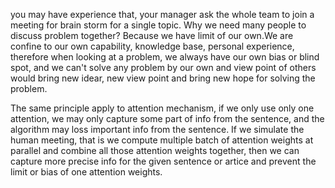 you may have experience that, your manager ask the whole team to join a meeting for brain storm for a single topic. Why we need many people to discuss problem together? Because we have limit of our own.We 
are confine to our own capability, knowledge base, personal experience, therefore when looking at a problem, we always have our own bias or blind spot, and we can't solve any problem by our own and 
view point of others would bring new idear, new view point and bring new hope for solving the problem.

The same principle apply to attention mechanism, if we only use only one attention, we may only capture some part of info from the sentence, and the algorithm may loss important info from the sentence. If
we simulate the human meeting, that is we compute multiple batch of attention weights at parallel and combine all those attention weights together, then we can capture more precise info for the given 
sentence or artice and prevent the limit or bias of one attention weights.
